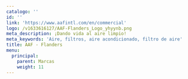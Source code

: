 ```yaml
---
catalogo: ''
id: ''
link: 'https://www.aafintl.com/en/commercial'
logo: /v1633616127/AAF-Flanders_Logo_yhyynb.png
meta_description: ¡Dando vida al aire limpio!
meta_keywords: 'Aire, filtros, aire acondicionado, filtro de aire'
title: AAF - Flanders
menu:
  principal:
    parent: Marcas
    weight: 11
---
```



